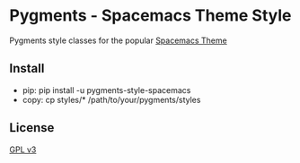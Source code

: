 # Pygments - Spacemacs Theme Style
Pygments style classes for the popular [Spacemacs Theme](https://github.com/nashamri/spacemacs-theme)

## Install
  - pip: pip install -u pygments-style-spacemacs
  - copy: cp styles/* /path/to/your/pygments/styles
  
## License
[GPL v3](LICENSE)
